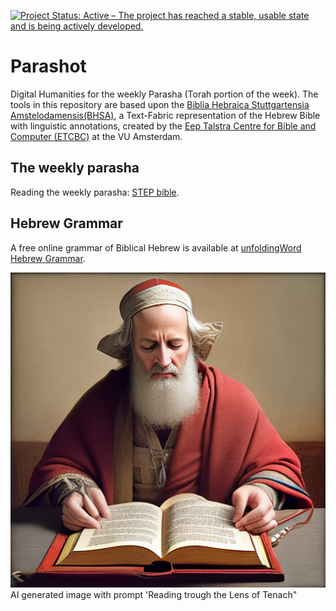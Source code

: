 [![Project Status: Active – The project has reached a stable, usable state and is being actively developed.](https://www.repostatus.org/badges/latest/active.svg)](https://www.repostatus.org/#active) 

# Parashot

Digital Humanities for the weekly Parasha (Torah portion of the week). The tools in this repository are based upon the [Biblia Hebraica Stuttgartensia Amstelodamensis(BHSA)](https://github.com/ETCBC/bhsa), a Text-Fabric representation of the Hebrew Bible with linguistic annotations, created by the [Eep Talstra Centre for Bible and Computer (ETCBC)](https://etcbc.nl/) at the VU Amsterdam.

## The weekly parasha

Reading the weekly parasha: [STEP bible](https://www.stepbible.org/html/parashot.html).

## Hebrew Grammar

A free online grammar of Biblical Hebrew is available at [unfoldingWord Hebrew Grammar](https://uhg.readthedocs.io/en/latest/front.html).


<img src="images/ReadingTroughTheLensOfTenach.png">
AI generated image with prompt 'Reading trough the Lens of Tenach"
